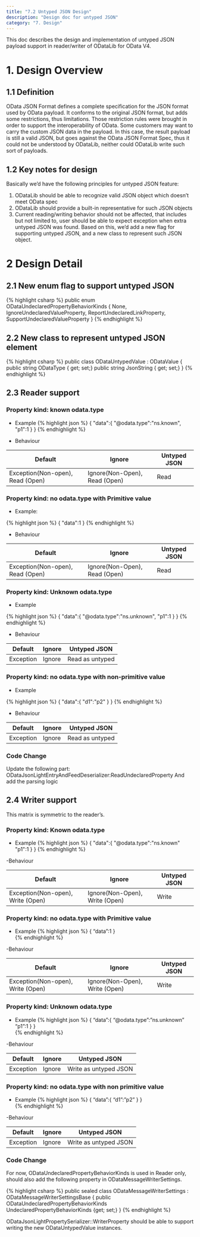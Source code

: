 ```yaml
---
title: "7.2 Untyped JSON Design"
description: "Design doc for untyped JSON"
category: "7. Design"
---
```


This doc describes the design and implementation of untyped JSON payload support in reader/writer of ODataLib for OData V4.

# 1. Design Overview

## 1.1 Definition

OData JSON Format defines a complete specification for the JSON format used by OData payload. It conforms to the original JSON format, but adds some restrictions, thus limitations. Those restriction rules were brought in order to support the interoperability of OData.
Some customers may want to carry the custom JSON data in the payload. In this case, the result payload is still a valid JSON, but goes against the OData JSON Format Spec, thus it could not be understood by ODataLib, neither could ODataLib write such sort of payloads.

## 1.2 Key notes for design
Basically we’d have the following principles for untyped JSON feature:
1. ODataLib should be able to recognize valid JSON object which doesn’t meet OData spec
2. ODataLib should provide a built-in  representative for such JSON objects
3. Current reading/writing behavior should not be affected, that includes but not limited to, user should be able to expect exception when extra untyped JSON was found.
Based on this, we’d add a new flag for supporting untyped JSON, and a new class to represent such JSON object.

# 2 Design Detail

## 2.1 New enum flag to support untyped JSON
{% highlight csharp %}
public enum ODataUndeclaredPropertyBehaviorKinds
{
	None,
	IgnoreUndeclaredValueProperty,
	ReportUndeclaredLinkProperty,
	SupportUndeclaredValueProperty
}
{% endhighlight %}

## 2.2 New class to represent untyped JSON element
{% highlight csharp %}
public class ODataUntypedValue : ODataValue
{
	public string ODataType { get; set;}
	public string JsonString { get; set;}
}
{% endhighlight %}

## 2.3 Reader support

### Property kind: known odata.type

- Example
{% highlight json %}
{
	"data":{
		"@odata.type":"ns.known",
		"p1":1
	}
}
{% endhighlight %}

- Behaviour

Default           						| Ignore							| Untyped JSON              
---------------------------------------	| --------------------------------- | ------------
Exception(Non-open), Read (Open) 		| Ignore(Non-Open), Read (Open) 	| Read
                       
### Property kind: no odata.type with Primitive value

- Example:

{% highlight json %}
{
	"data":1
}
{% endhighlight %}

- Behaviour

Default           						| Ignore							| Untyped JSON              
---------------------------------------	| --------------------------------- | ------------
Exception(Non-open), Read (Open) 		| Ignore(Non-Open), Read (Open) 	| Read

### Property kind: Unknown odata.type

- Example

{% highlight json %}
{
	"data":{
		"@odata.type":"ns.unknown",
		"p1":1
	}
}
{% endhighlight %}

- Behaviour

Default           						| Ignore							| Untyped JSON              
---------------------------------------	| --------------------------------- | ----------------
Exception								| Ignore						 	| Read as untyped
	
	
### Property kind: no odata.type with non-primitive value

- Example

{% highlight json %}
{
	"data":{
		"d1":"p2"
	}
}
{% endhighlight %}

- Behaviour

Default           						| Ignore							| Untyped JSON              
---------------------------------------	| --------------------------------- | ----------------
Exception								| Ignore						 	| Read as untyped

### Code Change

Update the following part:
ODataJsonLightEntryAndFeedDeserializer:ReadUndeclaredProperty
And add the parsing logic

## 2.4 Writer support

This matrix is symmetric to the reader’s. 

### Property kind: Known odata.type
- Example
{% highlight json %}
{
"data":{
"@odata.type":"ns.known"
"p1":1
}
}
{% endhighlight %}

-Behaviour

Default           						| Ignore							| Untyped JSON              
---------------------------------------	| --------------------------------- | ------------
Exception(Non-open), Write (Open) 		| Ignore(Non-Open), Write (Open) 	| Write


### Property kind: no odata.type with Primitive value	

- Example
{% highlight json %}
{
“data”:1
}			
{% endhighlight %}

-Behaviour

Default           						| Ignore							| Untyped JSON              
---------------------------------------	| --------------------------------- | ------------
Exception(Non-open), Write (Open) 		| Ignore(Non-Open), Write (Open) 	| Write


### Property kind: Unknown odata.type

- Example
{% highlight json %}
{
“data”:{
“@odata.type”:”ns.unknown”
“p1”:1
}
}			
{% endhighlight %}

-Behaviour

Default           						| Ignore							| Untyped JSON              
---------------------------------------	| --------------------------------- | ----------------------
Exception 								| Ignore							| Write as untyped JSON

### Property kind: no odata.type with non primitive value

- Example
{% highlight json %}
{
“data”:{
“d1”:”p2”
}
}			
{% endhighlight %}

-Behaviour

Default           						| Ignore							| Untyped JSON              
---------------------------------------	| --------------------------------- | ----------------------
Exception 								| Ignore							| Write as untyped JSON


### Code Change

For now, ODataUndeclaredPropertyBehaviorKinds is used in Reader only, should also add the following property in ODataMessageWriterSettings.

{% highlight csharp %}
public sealed class ODataMessageWriterSettings : ODataMessageWriterSettingsBase
{
	public ODataUndeclaredPropertyBehaviorKinds UndeclaredPropertyBehaviorKinds {get; set;}
}
{% endhighlight %}

ODataJsonLightPropertySerializer::WriterProperty should be able to support writing the new ODataUntypedValue instances.
